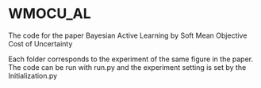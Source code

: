 # WMOCU_AL

The code for the paper Bayesian Active Learning by Soft Mean Objective Cost of Uncertainty

Each folder corresponds to the experiment of the same figure in the paper. The code can be run with run.py and the experiment setting is set by the Initialization.py
